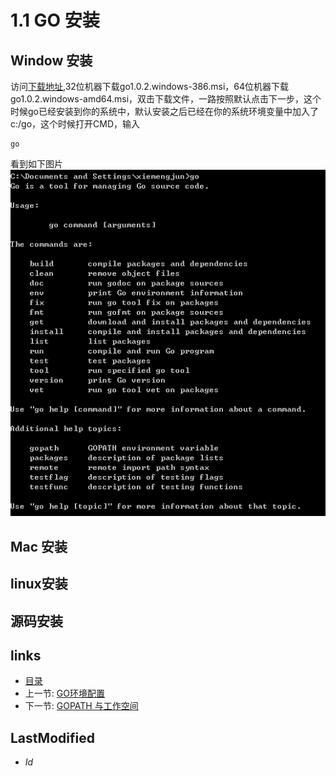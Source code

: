 # 1.1 GO 安装

## Window 安装
    
  访问[下载地址](downlink),32位机器下载go1.0.2.windows-386.msi，64位机器下载go1.0.2.windows-amd64.msi，双击下载文件，一路按照默认点击下一步，这个时候go已经安装到你的系统中，默认安装之后已经在你的系统环境变量中加入了c:/go，这个时候打开CMD，输入
	
	go
 看到如下图片
  ![](images/1.1.cmd.png)

## Mac 安装

## linux安装

## 源码安装

## links
   * [目录](<preface.md>)
   * 上一节: [GO环境配置](<1.md>)
   * 下一节: [GOPATH 与工作空间](<1.2.md>)

## LastModified 
   * $Id$

[downlink]:(http://code.google.com/p/go/downloads/list)